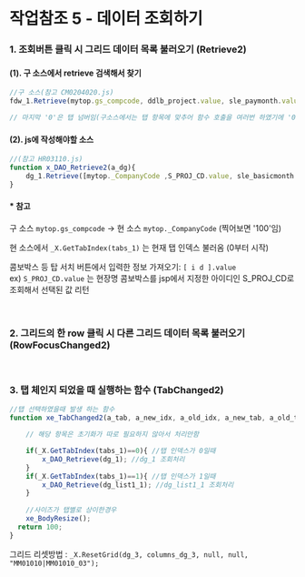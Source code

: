 # 작업참조 5 - 데이터 조회하기  

### 1. 조회버튼 클릭 시 그리드 데이터 목록 불러오기 (Retrieve2)  

#### (1). 구 소스에서 retrieve  검색해서 찾기  

```js
//구 소스(참고 CM0204020.js)
fdw_1.Retrieve(mytop.gs_compcode, ddlb_project.value, sle_paymonth.value,'0');

// 마지막 '0'은 탭 넘버임(구소스에서는 탭 항목에 맞추어 함수 호출을 여러번 하였기에 '0','1','2'이런식으로 삽입되어있었음
```  

#### (2). js에 작성해야할 소스  
```js
//(참고 HR03110.js)
function x_DAO_Retrieve2(a_dg){
	dg_1.Retrieve([mytop._CompanyCode ,S_PROJ_CD.value, sle_basicmonth.value, _X.GetTabIndex(tabs_1)]);
}
```

####  * 참고
구 소스 `mytop.gs_compcode` -> 현 소스 `mytop._CompanyCode`  (찍어보면 '100'임)  

현 소스에서 `_X.GetTabIndex(tabs_1)` 는 현재 탭 인덱스 불러옴 (0부터 시작)

콤보박스 등 탑 서치 버튼에서 입력한 정보 가져오기: `[ i d ].value`   
  ex) `S_PROJ_CD.value` 는 현장명 콤보박스를 jsp에서 지정한 아이디인 S_PROJ_CD로 조회해서 선택된 값 리턴

<br>  

### 2. 그리드의 한 row 클릭 시 다른 그리드 데이터 목록 불러오기 (RowFocusChanged2)   


<br>  

### 3. 탭 체인지 되었을 때 실행하는 함수 (TabChanged2)  
```js
//탭 선택하였을때 발생 하는 함수
function xe_TabChanged2(a_tab, a_new_idx, a_old_idx, a_new_tab, a_old_tab){

	// 해당 항목은 초기화가 따로 필요하지 않아서 처리안함

	if(_X.GetTabIndex(tabs_1)==0){ //탭 인덱스가 0일때
		x_DAO_Retrieve(dg_1); //dg_1 조회처리
	}
	if(_X.GetTabIndex(tabs_1)==1){ //탭 인덱스가 1일때
		x_DAO_Retrieve(dg_list1_1); //dg_list1_1 조회처리
	}
	
	//사이즈가 탭별로 상이한경우
	xe_BodyResize();
  return 100;
}

```  

그리드 리셋방법 : `_X.ResetGrid(dg_3, columns_dg_3, null, null, "MM01010|MM01010_03");`

